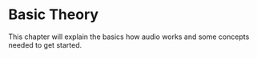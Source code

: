 # Basic Theory

This chapter will explain the basics how audio works and some concepts needed to get started.
